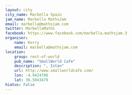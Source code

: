 ```yaml
---
layout: city                                           
city_name: Marbella Spain                                                               
jam_name: Marbella MathsJam
email: marbella@mathsjam.com
twitter: MarbellaMaths
facebook: https://www.facebook.com/marbella.mathsjam.3
organiser:
    name: Kerry
    email: marbella@mathsjam.com
location:
    group: rest-of-world
    pub_name: "SmallWorld Cafe"
    description: ", Istan"
    url: http://www.smallworldcafe.com/
    lon: -4.9424786
    lat: 36.5043479
hiatus: False
---
```

